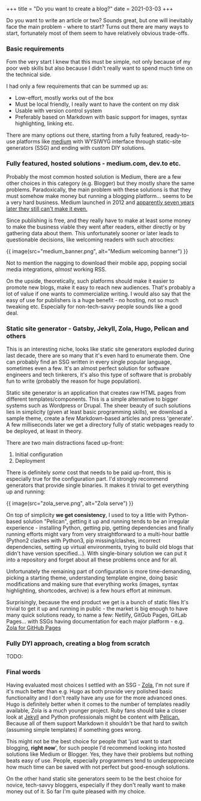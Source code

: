 +++
title = "Do you want to create a blog?"
date = 2021-03-03
+++

Do you want to write an article or two? Sounds great, but one will inevitably face the main problem - where to start?
Turns out there are many ways to start, fortunately most of them seem to have relatively obvious trade-offs.

### Basic requirements

Fom the very start I knew that this must be simple, not only because of my poor web skills but also because I didn't really want to spend much time on the technical side.

I had only a few requirements that can be summed up as:
- Low-effort, mostly works out of the box
- Must be local friendly, I really want to have the content on my disk
- Usable with version control system
- Preferably based on Markdown with basic support for images, syntax highlighting, linking etc.

There are many options out there, starting from a fully featured, ready-to-use platforms like [medium](www.medium.com) with WYSIWYG interface through static-site generators (SSG) and ending with custom DIY solutions.

### Fully featured, hosted solutions - medium.com, dev.to etc.

Probably the most common hosted solution is Medium, there are a few other choices in this category (e.g. Blogger) but they mostly share the same problems. Paradoxically, the main problem with these solutions is that they must somehow make money but running a blogging platform... seems to be a very hard business. Medium launched in 2012 and [apparently seven years later they still can't make it even.](https://www.niemanlab.org/2019/03/the-long-complicated-and-extremely-frustrating-history-of-medium-2012-present/)

Since publishing is free, and they really have to make at least some money to make the business viable they went after readers, either directly or by gathering data about them.
This unfortunately sooner or later leads to questionable decisions, like welcoming readers with such atrocities:

{{ image(src="medium_banner.png", alt="Medium welcoming banner") }}

Not to mention the nagging to download their mobile app, popping social media integrations, *almost* working RSS.

On the upside, theoretically, such platforms should make it easier to promote new blogs, make it easy to reach new audiences.
That's probably a lot of value if one wants to commercialize writing. I would also say that the easy of use for publishers is a huge
benefit - no hosting, not so much tweaking etc. Especially for non-tech-savvy people sounds like a good deal. 

### Static site generator - Gatsby, Jekyll, Zola, Hugo, Pelican and others
This is an interesting niche, looks like static site generators exploded during last decade, there are so many that it's even hard to enumerate them. One can probably find an SSG written in every single popular language, sometimes even a few. It's an almost perfect solution for software engineers and tech tinkerers, it's also this type of software that is probably fun to write (probably the reason for huge population).

Static site generator is an application that creates raw HTML pages from different templates/components. This is a simple alternative to bigger systems such as Wordpress or Drupal. The sheer beauty of such solutions lies in simplicity (given at least basic programming skills), we download a sample theme, create a few Markdown-based articles and press 'generate'. 
A few milliseconds later we get a directory fully of static webpages ready to be deployed, at least in theory.

There are two main distractions faced up-front:
1. Initial configuration
2. Deployment

There is definitely *some* cost that needs to be paid up-front, this is especially true for the configuration part. I'd strongly recommend generators that provide single binaries. It makes it trivial to get everything up and running:

{{ image(src="zola_serve.png", alt="Zola serve") }}

On top of simplicity **we get consistency**, I used to toy a little with Python-based solution "Pelican", getting it up and running tends to be an irregular experience - installing Python, getting pip, getting dependencies and finally running efforts might vary from very straightforward to a multi-hour battle (Python2 clashes with Python3, pip missing/clashes, incorrect dependencies, setting up virtual environments, trying to build old blogs that didn't have version specified...). With single-binary solution we can put it into a repository and forget about all these problems once and for all.

Unfortunately the remaining part of configuration is more time-demanding, picking a starting theme, understanding template engine, doing basic modifications and making sure that everything works (images, syntax highlighting, shortcodes, archive) is a few hours effort at minimum.

Surprisingly, because the end product we get is a bunch of static files It's trivial to get it up and running in public - the market is big enough to have many quick solutions ready, to name a few: Netlify, GitGub Pages, GitLab Pages... with SSGs having documentation for each major platform - e.g. [Zola for GitHub Pages](https://www.getzola.org/documentation/deployment/github-pages/)

### Fully DYI approach, creating a blog from scratch

TODO:

### Final words

Having evaluated most choices I settled with an SSG - [Zola](https://github.com/getzola/zola), I'm not sure if it's much better than e.g. Hugo as both provide very polished basic functionality and I don't really have any use for the more advanced ones. Hugo is definitely better when it comes to the number of templates readily available, Zola is a much younger project. Ruby fans should take a closer look at [Jekyll](https://github.com/jekyll/jekyll) and Python professionals might be content with [Pelican.](https://github.com/getpelican/pelican/)
Because all of them support Markdown it shouldn't be that hard to switch (assuming simple templates) if something goes wrong.

This might not be the best choice for people that 'just want to start blogging, **right now**', for such people I'd recommend looking into hosted solutions like Medium or Blogger. Yes, they have their problems but nothing beats easy of use. People, especially programmers tend to underappreciate how much time can be saved with not perfect but good-enough solutions.

On the other hand static site generators seem to be the best choice for novice, tech-savvy bloggers, especially if they don't really want to make money out of it. So far I'm quite pleased with my choice.
